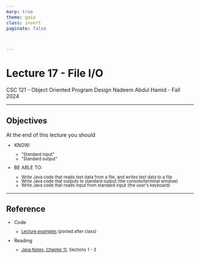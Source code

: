 ```yaml
---
marp: true
theme: gaia
class: invert
paginate: false



---
```

# Lecture 17 - File I/O
CSC 121 - Object Oriented Program Design
Nadeem Abdul Hamid - Fall 2024

<!-- paginate: skip -->
<!-- _class: lead -->



---
## Objectives
<style scoped>ul  { font-size: 90%; line-height: 100%; }</style>

At the end of this lecture you should
- KNOW:
    - "Standard input"
    - "Standard output"

- BE ABLE TO:
    - Write Java code that reads text data from a file, and writes text data to a file
    - Write Java code that outputs to standard output (the console/terminal window)
    - Write Java code that reads input from standard input (the user's keyboard)

<!-- paginate: true -->
<!-- footer: Lecture 17 - File I/O -->


---
## Reference

- Code
    - [Lecture examples](./live/) (posted after class)

- Reading
    - [Java Notes, Chapter 11](https://math.hws.edu/javanotes/c11/), Sections 1 - 3



